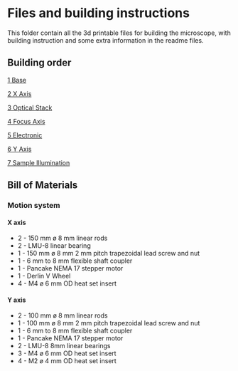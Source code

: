 # Files and building instructions

This folder contain all the 3d printable files for building the microscope, with building instruction and some extra information in the readme files.

## Building order

[1 Base](mecanical_stage/base_plate/readme.md)

[2 X Axis](mecanical_stage/X_axis/readme.md)

[3 Optical Stack](optical_stack/readme.md)

[4 Focus Axis](mecanical_stage/Focus_axis/readme.md)

[5 Electronic](electronic/readme.md)

[6 Y Axis](mecanical_stage/Y_axis/readme.md)

[7 Sample Illumination](mecanical_stage/Y_axis/readme.md)

## Bill of Materials

### Motion system

#### X axis

* 2 - 150 mm ø 8 mm linear rods
* 2 - LMU-8 linear bearing
* 1 - 150 mm ø 8 mm 2 mm pitch trapezoidal lead screw and nut
* 1 - 6 mm to 8 mm flexible shaft coupler
* 1 - Pancake NEMA 17 stepper motor
* 1 - Derlin V Wheel
* 4 - M4 ø 6 mm OD heat set insert

#### Y axis

* 2 - 100 mm ø 8 mm linear rods
* 1 - 100 mm ø 8 mm 2 mm pitch trapezoidal lead screw and nut
* 1 - 6 mm to 8 mm flexible shaft coupler
* 1 - Pancake NEMA 17 stepper motor
* 2 - LMU-8 8mm linear bearings
* 3 - M4 ø 6 mm OD heat set insert
* 4 - M2 ø 4 mm OD heat set insert
